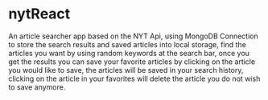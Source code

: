 # nytReact

An article searcher app based on the NYT Api, using MongoDB Connection to store the search results and saved articles into local storage, find the articles you want by using random keywords at the search bar, once you get the results you can save your favorite articles by clicking on the article you would like to save, the articles will be saved in your search history, clicking on the article in your favorites will delete the article you do not wish to save anymore.
